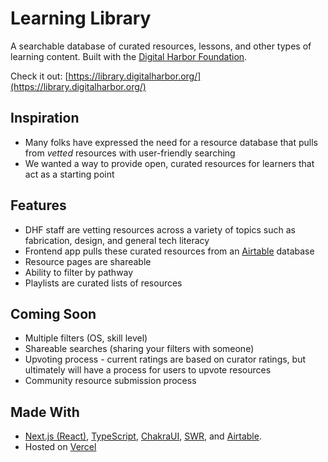 # Learning Library

A searchable database of curated resources, lessons, and other types of learning content. Built with the [Digital Harbor Foundation](https://www.digitalharbor.org/).

Check it out: [https://library.digitalharbor.org/](https://library.digitalharbor.org/)

## Inspiration

- Many folks have expressed the need for a resource database that pulls from _vetted_ resources with user-friendly searching
- We wanted a way to provide open, curated resources for learners that act as a starting point

## Features

- DHF staff are vetting resources across a variety of topics such as fabrication, design, and general tech literacy
- Frontend app pulls these curated resources from an [Airtable](https://airtable.com/) database
- Resource pages are shareable
- Ability to filter by pathway
- Playlists are curated lists of resources

## Coming Soon

- Multiple filters (OS, skill level)
- Shareable searches (sharing your filters with someone)
- Upvoting process - current ratings are based on curator ratings, but ultimately will have a process for users to upvote resources
- Community resource submission process

## Made With

- [Next.js (React)](https://nextjs.org/), [TypeScript](https://www.typescriptlang.org/), [ChakraUI](https://chakra-ui.com/), [SWR](https://swr.now.sh/), and [Airtable](https://airtable.com/).
- Hosted on [Vercel](https://vercel.com/)
